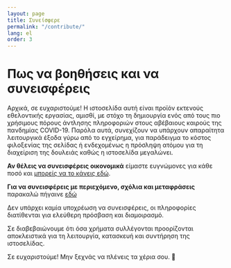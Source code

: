 ```yaml
---
layout: page
title: Συνείσφερε
permalink: "/contribute/"
lang: el
order: 3
---
```

# Πως να βοηθήσεις και να συνεισφέρεις

Αρχικά, σε ευχαριστούμε! Η ιστοσελίδα αυτή είναι προϊόν εκτενούς εθελοντικής εργασίας, αμισθί, με στόχο τη δημιουργία ενός από τους πιο χρήσιμους πόρους άντλησης πληροφοριών στους αβέβαιους καιρούς της πανδημίας COVID-19. Παρόλα αυτά, συνεχίζουν να υπάρχουν απαραίτητα λειτουργικά έξοδα γύρω από το εγχείρημα, για παράδειγμα το κόστος φιλοξενίας της σελίδας ή ενδεχομένως η πρόσληψη ατόμου για τη διαχείριση της δουλειάς καθώς η ιστοσελίδα μεγαλώνει. 

**Αν θέλεις να συνεισφέρεις οικονομικά** είμαστε ευγνώμονες για κάθε ποσό και [μπορείς να το κάνεις εδώ](https://opencollective.com/flattenthecurve).

**Για να συνεισφέρεις με περιεχόμενο, σχόλια και μεταφράσεις** παρακαλώ πήγαινε [εδώ](https://github.com/flattenthecurve/guide/blob/master/CONTRIBUTING.md)

Δεν υπάρχει καμία υποχρέωση να συνεισφέρεις, οι πληροφορίες διατίθενται για ελεύθερη πρόσβαση και διαμοιρασμό.

Σε διαβεβαιώνουμε ότι όσα χρήματα συλλέγονται προορίζονται αποκλειστικά για τη λειτουργία, κατασκευή και συντήρηση της ιστοσελίδας.

Σε ευχαριστούμε! Μην ξεχνάς να πλένεις τα χέρια σου. 🙂
